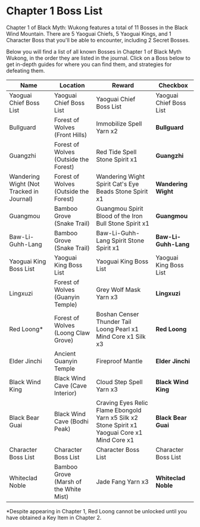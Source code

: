 # Chapter 1 Boss List

Chapter 1 of Black Myth: Wukong features a total of 11 Bosses in the Black Wind Mountain. There are 5 Yaoguai Chiefs, 5 Yaoguai Kings, and 1 Character Boss that you'll be able to encounter, including 2 Secret Bosses. 

Below you will find a list of all known Bosses in Chapter 1 of Black Myth Wukong, in the order they are listed in the journal. Click on a Boss below to get in-depth guides for where you can find them, and strategies for defeating them. 

Name | Location | Reward | Checkbox   
---|---|---|---  
Yaoguai Chief Boss List   |Yaoguai Chief Boss List|Yaoguai Chief Boss List|Yaoguai Chief Boss List
Bullguard | Forest of Wolves (Front Hills)|Immobilize Spell Yarn x2|**Bullguard**
Guangzhi |Forest of Wolves (Outside the Forest)|Red Tide Spell Stone Spirit x1|**Guangzhi**
Wandering Wight (Not Tracked in Journal) |Forest of Wolves (Outside the Forest)|Wandering Wight Spirit Cat's Eye Beads Stone Spirit x1|**Wandering Wight**
Guangmou | Bamboo Grove (Snake Trail)|Guangmou Spirit Blood of the Iron Bull Stone Spirit x1|**Guangmou**
Baw-Li-Guhh-Lang |Bamboo Grove (Snake Trail)|Baw-Li-Guhh-Lang Spirit Stone Spirit x1|**Baw-Li-Guhh-Lang**
Yaoguai King Boss List |Yaoguai King Boss List|Yaoguai King Boss List|Yaoguai King Boss List
Lingxuzi |Forest of Wolves (Guanyin Temple)|Grey Wolf Mask Yarn x3|**Lingxuzi**
Red Loong* |Forest of Wolves (Loong Claw Grove)|Boshan Censer Thunder Tail Loong Pearl x1 Mind Core x1 Silk x3|**Red Loong**
Elder Jinchi | Ancient Guanyin Temple|Fireproof Mantle|**Elder Jinchi**
Black Wind King | Black Wind Cave (Cave Interior)|Cloud Step Spell Yarn x3|**Black Wind King**
Black Bear Guai |Black Wind Cave (Bodhi Peak)|Craving Eyes Relic Flame Ebongold Yarn x5 Silk x2 Stone Spirit x1 Yaoguai Core x1 Mind Core x1|**Black Bear Guai**
Character Boss List |Character Boss List|Character Boss List|Character Boss List
Whiteclad Noble |Bamboo Grove (Marsh of the White Mist)|Jade Fang Yarn x3|**Whiteclad Noble**

*Despite appearing in Chapter 1, Red Loong cannot be unlocked until you have obtained a Key Item in Chapter 2. 
